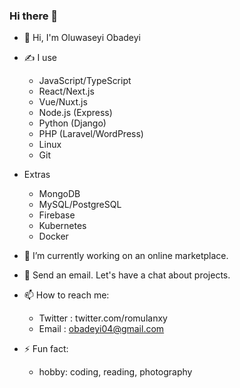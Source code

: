 ### Hi there 👋

- 👋 Hi, I'm Oluwaseyi Obadeyi
- ✍ I use
  * JavaScript/TypeScript
  * React/Next.js
  * Vue/Nuxt.js
  * Node.js (Express)
  * Python (Django)
  * PHP (Laravel/WordPress)
  * Linux
  * Git
  
- Extras
  * MongoDB
  * MySQL/PostgreSQL 
  * Firebase 
  * Kubernetes
  * Docker

- 🔭 I’m currently working on an online marketplace.
- 👯 Send an email. Let's have a chat about projects.
- 📫 How to reach me: 
  * Twitter : twitter.com/romulanxy
  * Email : obadeyi04@gmail.com
- ⚡ Fun fact: 
  * hobby: coding, reading, photography
